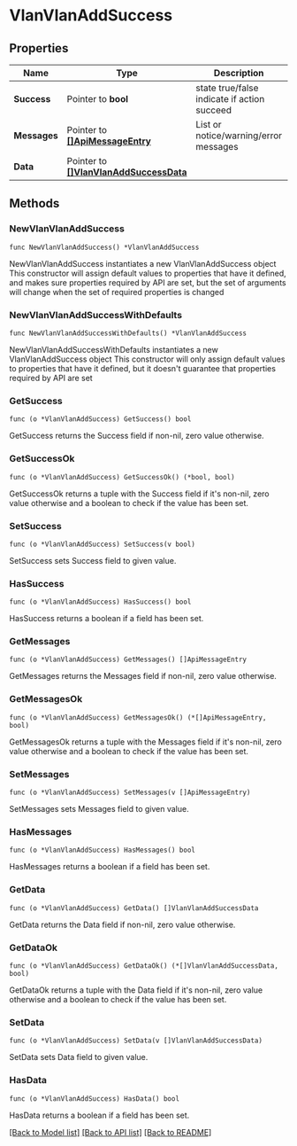 # VlanVlanAddSuccess

## Properties

Name | Type | Description | Notes
------------ | ------------- | ------------- | -------------
**Success** | Pointer to **bool** | state true/false indicate if action succeed | [optional] 
**Messages** | Pointer to [**[]ApiMessageEntry**](ApiMessageEntry.md) | List or notice/warning/error messages | [optional] 
**Data** | Pointer to [**[]VlanVlanAddSuccessData**](VlanVlanAddSuccessData.md) |  | [optional] 

## Methods

### NewVlanVlanAddSuccess

`func NewVlanVlanAddSuccess() *VlanVlanAddSuccess`

NewVlanVlanAddSuccess instantiates a new VlanVlanAddSuccess object
This constructor will assign default values to properties that have it defined,
and makes sure properties required by API are set, but the set of arguments
will change when the set of required properties is changed

### NewVlanVlanAddSuccessWithDefaults

`func NewVlanVlanAddSuccessWithDefaults() *VlanVlanAddSuccess`

NewVlanVlanAddSuccessWithDefaults instantiates a new VlanVlanAddSuccess object
This constructor will only assign default values to properties that have it defined,
but it doesn't guarantee that properties required by API are set

### GetSuccess

`func (o *VlanVlanAddSuccess) GetSuccess() bool`

GetSuccess returns the Success field if non-nil, zero value otherwise.

### GetSuccessOk

`func (o *VlanVlanAddSuccess) GetSuccessOk() (*bool, bool)`

GetSuccessOk returns a tuple with the Success field if it's non-nil, zero value otherwise
and a boolean to check if the value has been set.

### SetSuccess

`func (o *VlanVlanAddSuccess) SetSuccess(v bool)`

SetSuccess sets Success field to given value.

### HasSuccess

`func (o *VlanVlanAddSuccess) HasSuccess() bool`

HasSuccess returns a boolean if a field has been set.

### GetMessages

`func (o *VlanVlanAddSuccess) GetMessages() []ApiMessageEntry`

GetMessages returns the Messages field if non-nil, zero value otherwise.

### GetMessagesOk

`func (o *VlanVlanAddSuccess) GetMessagesOk() (*[]ApiMessageEntry, bool)`

GetMessagesOk returns a tuple with the Messages field if it's non-nil, zero value otherwise
and a boolean to check if the value has been set.

### SetMessages

`func (o *VlanVlanAddSuccess) SetMessages(v []ApiMessageEntry)`

SetMessages sets Messages field to given value.

### HasMessages

`func (o *VlanVlanAddSuccess) HasMessages() bool`

HasMessages returns a boolean if a field has been set.

### GetData

`func (o *VlanVlanAddSuccess) GetData() []VlanVlanAddSuccessData`

GetData returns the Data field if non-nil, zero value otherwise.

### GetDataOk

`func (o *VlanVlanAddSuccess) GetDataOk() (*[]VlanVlanAddSuccessData, bool)`

GetDataOk returns a tuple with the Data field if it's non-nil, zero value otherwise
and a boolean to check if the value has been set.

### SetData

`func (o *VlanVlanAddSuccess) SetData(v []VlanVlanAddSuccessData)`

SetData sets Data field to given value.

### HasData

`func (o *VlanVlanAddSuccess) HasData() bool`

HasData returns a boolean if a field has been set.


[[Back to Model list]](../README.md#documentation-for-models) [[Back to API list]](../README.md#documentation-for-api-endpoints) [[Back to README]](../README.md)


